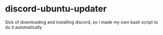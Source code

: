 # discord-ubuntu-updater
Sick of downloading and installing discord, so I made my own bash script to do it automatically
